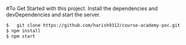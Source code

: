 #To Get Started with this project.
Install the dependencies and devDependencies and start the server.

```sh
$   git clone https://github.com/harish9312/course-academy-poc.git
$ npm install
$ npm start
```

